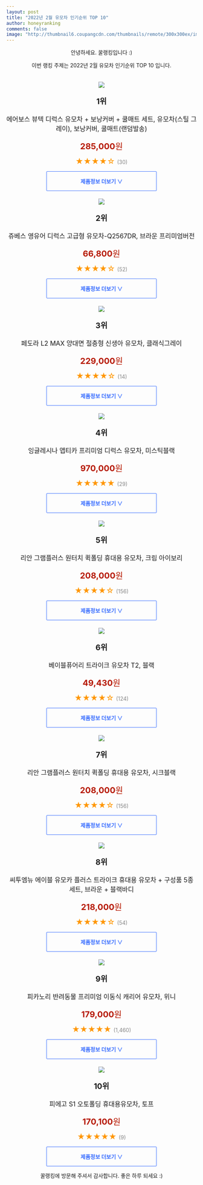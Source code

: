 ```yaml
--- 
layout: post 
title: "2022년 2월 유모차 인기순위 TOP 10" 
author: honeyranking 
comments: false 
image: "http://thumbnail6.coupangcdn.com/thumbnails/remote/300x300ex/image/retail/images/2020/04/10/13/7/299e7282-f298-4e9d-bb7b-b7c58aa803cb.jpg" 
--- 
```

<p style="text-align: center;">안녕하세요. 꿀랭킹입니다 :)</p> <p style="text-align: center;">이번 랭킹 주제는 2022년 2월 유모차 인기순위 TOP 10 입니다.</p><center><img src="http://thumbnail6.coupangcdn.com/thumbnails/remote/300x300ex/image/retail/images/2020/04/10/13/7/299e7282-f298-4e9d-bb7b-b7c58aa803cb.jpg" style="margin-top:20px" /></center> <p style="text-align: center; font-size: 20px"><b>1위</b></p> <p style="text-align: center; font-size: 17px">에어보스 뷰텍 디럭스 유모차 + 보낭커버 + 쿨매트 세트, 유모차(스틸 그레이), 보낭커버, 쿨매트(랜덤발송)</p> <p style="text-align: center;"><span style="color: #b61800; font-size: 22px;"><b>285,000</b>원</span></p> <p style="text-align: center;"><span style="color: #ff9600; font-size: 20px;">★★★★☆ </span><span style="color: #878787;">(30)</span></p> <center><a href="https://link.coupang.com/a/joxqS"> <div style="font-size: 14px; display: inline-block; padding: 15px 90px; color: #346aff; border-radius: 2px; border: 1px solid #346aff; cursor: pointer;"><b>제품정보 더보기 &or;</b></div> </a></center><center><img src="http://thumbnail6.coupangcdn.com/thumbnails/remote/300x300ex/image/vendor_inventory/7bf4/d240a84df380f8940d6ee667c0a781e43985d28955d72d4b23f2a02605c8.jpg" style="margin-top:20px" /></center> <p style="text-align: center; font-size: 20px"><b>2위</b></p> <p style="text-align: center; font-size: 17px">쥬베스 영유어 디럭스 고급형 유모차-Q2567DR, 브라운 프리미엄버전</p> <p style="text-align: center;"><span style="color: #b61800; font-size: 22px;"><b>66,800</b>원</span></p> <p style="text-align: center;"><span style="color: #ff9600; font-size: 20px;">★★★★☆ </span><span style="color: #878787;">(52)</span></p> <center><a href="https://link.coupang.com/a/joxqU"> <div style="font-size: 14px; display: inline-block; padding: 15px 90px; color: #346aff; border-radius: 2px; border: 1px solid #346aff; cursor: pointer;"><b>제품정보 더보기 &or;</b></div> </a></center><center><img src="http://thumbnail9.coupangcdn.com/thumbnails/remote/300x300ex/image/retail/images/2019/05/09/14/8/38b81d6e-d3a2-49b0-bb77-badb3ba7637e.jpg" style="margin-top:20px" /></center> <p style="text-align: center; font-size: 20px"><b>3위</b></p> <p style="text-align: center; font-size: 17px">페도라 L2 MAX 양대면 절충형 신생아 유모차, 클래식그레이</p> <p style="text-align: center;"><span style="color: #b61800; font-size: 22px;"><b>229,000</b>원</span></p> <p style="text-align: center;"><span style="color: #ff9600; font-size: 20px;">★★★★☆ </span><span style="color: #878787;">(14)</span></p> <center><a href="https://link.coupang.com/a/joxqV"> <div style="font-size: 14px; display: inline-block; padding: 15px 90px; color: #346aff; border-radius: 2px; border: 1px solid #346aff; cursor: pointer;"><b>제품정보 더보기 &or;</b></div> </a></center><center><img src="http://thumbnail7.coupangcdn.com/thumbnails/remote/300x300ex/image/retail/images/2019/02/20/16/9/d5939223-9e5d-4676-b8e9-c8aa7117b317.jpg" style="margin-top:20px" /></center> <p style="text-align: center; font-size: 20px"><b>4위</b></p> <p style="text-align: center; font-size: 17px">잉글레시나 앱티카 프리미엄 디럭스 유모차, 미스틱블랙</p> <p style="text-align: center;"><span style="color: #b61800; font-size: 22px;"><b>970,000</b>원</span></p> <p style="text-align: center;"><span style="color: #ff9600; font-size: 20px;">★★★★★ </span><span style="color: #878787;">(29)</span></p> <center><a href="https://link.coupang.com/a/joxqW"> <div style="font-size: 14px; display: inline-block; padding: 15px 90px; color: #346aff; border-radius: 2px; border: 1px solid #346aff; cursor: pointer;"><b>제품정보 더보기 &or;</b></div> </a></center><center><img src="http://thumbnail6.coupangcdn.com/thumbnails/remote/300x300ex/image/retail/images/13064254346790751-f24de6f9-7a3f-42ac-bb97-e3b6dedb699e.jpg" style="margin-top:20px" /></center> <p style="text-align: center; font-size: 20px"><b>5위</b></p> <p style="text-align: center; font-size: 17px">리안 그램플러스 원터치 퀵폴딩 휴대용 유모차, 크림 아이보리</p> <p style="text-align: center;"><span style="color: #b61800; font-size: 22px;"><b>208,000</b>원</span></p> <p style="text-align: center;"><span style="color: #ff9600; font-size: 20px;">★★★★☆ </span><span style="color: #878787;">(156)</span></p> <center><a href="https://link.coupang.com/a/joxqY"> <div style="font-size: 14px; display: inline-block; padding: 15px 90px; color: #346aff; border-radius: 2px; border: 1px solid #346aff; cursor: pointer;"><b>제품정보 더보기 &or;</b></div> </a></center><center><img src="http://thumbnail6.coupangcdn.com/thumbnails/remote/300x300ex/image/retail/images/2020/09/02/13/5/484843a3-bdf2-41d6-959a-ae8cb8a94e76.jpg" style="margin-top:20px" /></center> <p style="text-align: center; font-size: 20px"><b>6위</b></p> <p style="text-align: center; font-size: 17px">베이블퓨어리 트라이크 유모차 T2, 블랙</p> <p style="text-align: center;"><span style="color: #b61800; font-size: 22px;"><b>49,430</b>원</span></p> <p style="text-align: center;"><span style="color: #ff9600; font-size: 20px;">★★★★☆ </span><span style="color: #878787;">(124)</span></p> <center><a href="https://link.coupang.com/a/joxq2"> <div style="font-size: 14px; display: inline-block; padding: 15px 90px; color: #346aff; border-radius: 2px; border: 1px solid #346aff; cursor: pointer;"><b>제품정보 더보기 &or;</b></div> </a></center><center><img src="http://thumbnail6.coupangcdn.com/thumbnails/remote/300x300ex/image/retail/images/13064249562808068-484cfa71-f5f6-4ca7-b29a-19b01ec6205f.jpg" style="margin-top:20px" /></center> <p style="text-align: center; font-size: 20px"><b>7위</b></p> <p style="text-align: center; font-size: 17px">리안 그램플러스 원터치 퀵폴딩 휴대용 유모차, 시크블랙</p> <p style="text-align: center;"><span style="color: #b61800; font-size: 22px;"><b>208,000</b>원</span></p> <p style="text-align: center;"><span style="color: #ff9600; font-size: 20px;">★★★★☆ </span><span style="color: #878787;">(156)</span></p> <center><a href="https://link.coupang.com/a/joxq4"> <div style="font-size: 14px; display: inline-block; padding: 15px 90px; color: #346aff; border-radius: 2px; border: 1px solid #346aff; cursor: pointer;"><b>제품정보 더보기 &or;</b></div> </a></center><center><img src="http://thumbnail8.coupangcdn.com/thumbnails/remote/300x300ex/image/retail/images/2020/09/14/11/8/e9014e46-47c6-4989-b0e0-6ad028dfbfe7.jpg" style="margin-top:20px" /></center> <p style="text-align: center; font-size: 20px"><b>8위</b></p> <p style="text-align: center; font-size: 17px">씨투엠뉴 에이블 유모카 플러스 트라이크 휴대용 유모차 + 구성품 5종 세트, 브라운 + 블랙바디</p> <p style="text-align: center;"><span style="color: #b61800; font-size: 22px;"><b>218,000</b>원</span></p> <p style="text-align: center;"><span style="color: #ff9600; font-size: 20px;">★★★★☆ </span><span style="color: #878787;">(54)</span></p> <center><a href="https://link.coupang.com/a/joxq5"> <div style="font-size: 14px; display: inline-block; padding: 15px 90px; color: #346aff; border-radius: 2px; border: 1px solid #346aff; cursor: pointer;"><b>제품정보 더보기 &or;</b></div> </a></center><center><img src="http://thumbnail8.coupangcdn.com/thumbnails/remote/300x300ex/image/retail/images/8664503550953-e7b6e8be-8b2e-4bd4-8b16-dfa81fd0d3f0.jpg" style="margin-top:20px" /></center> <p style="text-align: center; font-size: 20px"><b>9위</b></p> <p style="text-align: center; font-size: 17px">피카노리 반려동물 프리미엄 이동식 캐리어 유모차, 위니</p> <p style="text-align: center;"><span style="color: #b61800; font-size: 22px;"><b>179,000</b>원</span></p> <p style="text-align: center;"><span style="color: #ff9600; font-size: 20px;">★★★★★ </span><span style="color: #878787;">(1,460)</span></p> <center><a href="https://link.coupang.com/a/joxq7"> <div style="font-size: 14px; display: inline-block; padding: 15px 90px; color: #346aff; border-radius: 2px; border: 1px solid #346aff; cursor: pointer;"><b>제품정보 더보기 &or;</b></div> </a></center><center><img src="http://thumbnail7.coupangcdn.com/thumbnails/remote/300x300ex/image/retail/images/2020/09/29/14/7/38481ab3-7b9f-4343-808c-2bd51b6cc99c.jpg" style="margin-top:20px" /></center> <p style="text-align: center; font-size: 20px"><b>10위</b></p> <p style="text-align: center; font-size: 17px">피에고 S1 오토폴딩 휴대용유모차, 토프</p> <p style="text-align: center;"><span style="color: #b61800; font-size: 22px;"><b>170,100</b>원</span></p> <p style="text-align: center;"><span style="color: #ff9600; font-size: 20px;">★★★★★ </span><span style="color: #878787;">(9)</span></p> <center><a href="https://link.coupang.com/a/joxra"> <div style="font-size: 14px; display: inline-block; padding: 15px 90px; color: #346aff; border-radius: 2px; border: 1px solid #346aff; cursor: pointer;"><b>제품정보 더보기 &or;</b></div> </a></center> <p style="text-align: center;">꿀랭킹에 방문해 주셔서 감사합니다. 좋은 하루 되세요 :)</p>
